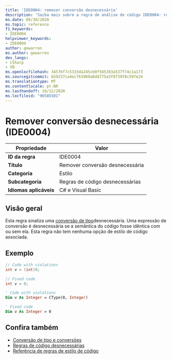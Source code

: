 ```yaml
---
title: 'IDE0004: remover conversão desnecessária'
description: 'Saiba mais sobre a regra de análise de código IDE0004: remover conversão desnecessária'
ms.date: 09/30/2020
ms.topic: reference
f1_keywords:
- IDE0004
helpviewer_keywords:
- IDE0004
author: gewarren
ms.author: gewarren
dev_langs:
- CSharp
- VB
ms.openlocfilehash: 34576f7c5315da245cb0f565383a537f74c1a173
ms.sourcegitcommit: b59237ca4ec763969a0dd775a3f8f39f8c59fe24
ms.translationtype: MT
ms.contentlocale: pt-BR
ms.lasthandoff: 10/12/2020
ms.locfileid: "96585501"
---
```

# <a name="remove-unnecessary-cast-ide0004"></a>Remover conversão desnecessária (IDE0004)

|Propriedade|Valor|
|-|-|
| **ID da regra** | IDE0004 |
| **Título** | Remover conversão desnecessária |
| **Categoria** | Estilo |
| **Subcategoria** | Regras de código desnecessárias |
| **Idiomas aplicáveis** | C# e Visual Basic |

## <a name="overview"></a>Visão geral

Esta regra sinaliza uma [conversão de tipo](../../../csharp/programming-guide/types/casting-and-type-conversions.md)desnecessária. Uma expressão de conversão é desnecessária se a semântica do código fosse idêntica com ou sem ela. Esta regra não tem nenhuma opção de estilo de código associada.

## <a name="example"></a>Exemplo

```csharp
// Code with violations
int v = (int)0;

// Fixed code
int v = 0;
```

```vb
' Code with violations
Dim v As Integer = CType(0, Integer)

' Fixed code
Dim v As Integer = 0
```

## <a name="see-also"></a>Confira também

- [Conversão de tipo e conversões](../../../csharp/programming-guide/types/casting-and-type-conversions.md)
- [Regras de código desnecessárias](unnecessary-code-rules.md)
- [Referência de regras de estilo de código](index.md)

